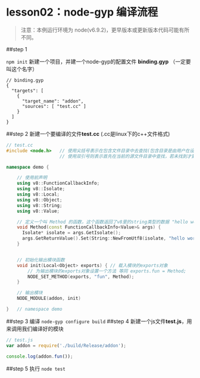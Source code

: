 lesson02：node-gyp 编译流程
===================
> 注意：本例运行环境为 node(v6.9.2)，更早版本或更新版本代码可能有所不同。

##step 1

`npm init` 新建一个项目，并建一个node-gyp的配置文件 **binding.gyp** （一定要叫这个名字）

```gyp
// binding.gyp
{
  "targets": [
    {
      "target_name": "addon",
      "sources": [ "test.cc" ]
    }
  ]
}

```
##step 2
新建一个要编译的文件**test.cc** (.cc是linux下的c++文件格式)

```cc
// test.cc
#include <node.h>	// 使用尖括号表示在包含文件目录中去查找(包含目录是由用户在设置环境时设置的)
					// 使用双引号则表示首先在当前的源文件目录中查找，若未找到才到包含目录中去查找

namespace demo {

	// 使用前声明
	using v8::FunctionCallbackInfo;
	using v8::Isolate;
	using v8::Local;
	using v8::Object;
	using v8::String;
	using v8::Value;

	// 定义一个叫 Method 的函数，这个函数返回了v8里的string类型的数据 "hello world"
	void Method(const FunctionCallbackInfo<Value>& args) {
	  Isolate* isolate = args.GetIsolate();
	  args.GetReturnValue().Set(String::NewFromUtf8(isolate, "hello world"));
	}


	// 初始化输出模块函数
	void init(Local<Object> exports) { // 载入模块的exports对象
		// 为输出模块的exports对象设置一个方法 等同 exports.fun = Method;
	  	NODE_SET_METHOD(exports, "fun", Method);
	}

	// 输出模块
	NODE_MODULE(addon, init)

}   // namespace demo

```
##step 3
编译 `node-gyp configure build`
##step 4
新建一个js文件**test.js**，用来调用我们编译好的模块
```js
// test.js
var addon = require('./build/Release/addon');

console.log(addon.fun());
```
##step 5
执行 `node test`

